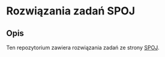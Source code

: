 # Rozwiązania zadań SPOJ

## Opis
Ten repozytorium zawiera rozwiązania zadań ze strony [SPOJ](https://pl.spoj.com/).
